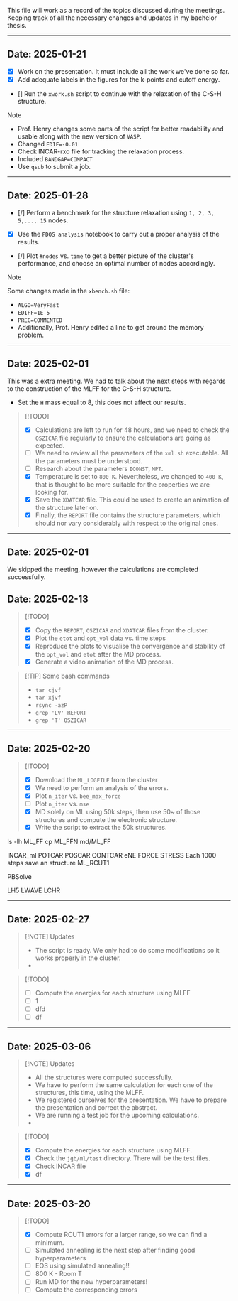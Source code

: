 This file will work as a record of the topics discussed during the meetings. Keeping track of all the necessary changes and updates in my bachelor thesis. 
***
## **Date:** 2025-01-21
- [x] Work on the presentation. It must include all the work we've done so far. 
- [x] Add adequate labels in the figures for the k-points and cutoff energy. 
- [\] Run the `xwork.sh` script to continue with the relaxation of the C-S-H structure. 

> [!Note] 
>- Prof. Henry changes some parts of the script for better readability  and usable along with the new version of `VASP`.
>- Changed `EDIF=-0.01`
>- Check INCAR-rxo file for tracking the relaxation process.
>- Included `BANDGAP=COMPACT`
>- Use `qsub` to submit a job.

***
## **Date:** 2025-01-28
- [/] Perform a benchmark for the structure relaxation using `1, 2, 3, 5,..., 15` nodes. 
- [x] Use the `PDOS analysis` notebook to carry out a proper analysis of the results. 
- [/] Plot `#nodes` vs. `time` to get a better picture of the cluster's performance, and choose an optimal number of nodes accordingly. 

>[!NOTE]
>Some changes made in the `xbench.sh` file:
>- `ALGO=VeryFast`
>- `EDIFF=1E-5`
>- `PREC=COMMENTED`
>- Additionally, Prof. Henry edited a line to get around the memory problem. 

***
## **Date:** 2025-02-01
This was a extra meeting. We had to talk about the next steps with regards to the construction of the MLFF for the C-S-H structure. 

- Set the `H` mass equal to 8, this does not affect our results. 

>[!TODO]
>- [x] Calculations are left to run for 48 hours, and we need to check the `OSZICAR` file regularly to ensure the calculations are going as expected. 
>- [ ] We need to review all the parameters of the `xml.sh` executable. All the parameters must be understood. 
>- [ ] Research about the parameters `ICONST`, `MPT`. 
>- [x] Temperature is set to `800 K`. Nevertheless, we changed to `400 K`, that is thought to be more suitable for the properties we are looking for. 
>- [x] Save the `XDATCAR` file. This could be used to create an animation of the structure later on. 
>- [x] Finally, the `REPORT` file contains the structure parameters, which should nor vary considerably with respect to the original ones. 

***
## **Date:** 2025-02-01
We skipped the meeting, however the calculations are completed successfully. 

## **Date:** 2025-02-13
>[!TODO]
>- [x] Copy the `REPORT`, `OSZICAR` and `XDATCAR` files from the cluster.
>- [x]  Plot the `etot` and `opt_vol` data vs. time steps
>- [x] Reproduce the plots to visualise the convergence and stability of the `opt_vol` and `etot` after the MD process.
>- [x] Generate a video animation of the  MD process.

>[!TIP] Some bash commands
> - `tar cjvf`
> - `tar xjvf`
> - `rsync -azP`
> - `grep 'LV' REPORT`
> - `grep 'T' OSZICAR`

***
## **Date:** 2025-02-20

>[!TODO] 
>- [x] Download the `ML_LOGFILE` from the cluster
>- [x] We need to perform an analysis of the errors. 
>- [x] Plot `n_iter` vs. `bee_max_force`
>- [ ]  Plot `n_iter` vs. `mse`
>- [x] MD solely on ML using 50k steps, then use 50~ of those structures and compute the electronic structure. 
>- [x] Write the script to extract the 50k structures. 


ls -lh ML_FF
cp ML_FFN md/ML_FF

INCAR_ml
POTCAR
POSCAR
CONTCAR 
eNE
FORCE
STRESS
Each 1000 steps save an structure
ML_RCUT1

PBSolve

LH5
LWAVE
LCHR

***
## **Date:** 2025-02-27

>[!NOTE] Updates
>- The script is ready. We only had to do some modifications so it works properly in the cluster. 
>- 

>[!TODO]
>- [ ] Compute the energies for each structure using MLFF
>- [ ] 1  
>- [ ] dfd
>- [ ] df

***
## **Date:** 2025-03-06

>[!NOTE] Updates
>- All the structures were computed successfully.
>- We have to perform the same calculation for each one of the structures, this time, using the MLFF.
>- We registered ourselves for the presentation. We have to prepare the presentation and correct the abstract. 
>- We are running a test job for the upcoming calculations.
>- 

>[!TODO]
>- [x] Compute the energies for each structure using MLFF.
>- [x] Check the `jgb/ml/test` directory. There will be the test files. 
>- [x] Check INCAR file 
>- [x] df


***
## **Date:** 2025-03-20

>[!TODO]
>- [x] Compute RCUT1 errors for a larger range, so we can find a minimum. 
>- [ ] Simulated annealing is the next step after finding good hyperparameters
>- [ ] EOS using simulated annealing!!
>- [ ] 800 K - Room T 
>- [ ] Run MD for the new hyperparameters!
>- [ ] Compute the corresponding errors 




